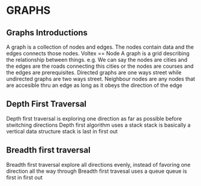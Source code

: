 # GRAPHS

## Graphs Introductions

A graph is a collection of nodes and edges. The nodes contain data and the edges connects those nodes.
Voltex == Node
A graph is a grid describing the relationship between things.
e.g. We can say the nodes are cities and the edges are the roads connecting this cities or the nodes are courses and the edges are prerequisites.
Directed graphs are one ways street while undirected graphs are two ways street.
Neighbour nodes are any nodes that are accesible thru an edge as long as it obeys the direction of the edge

## Depth First Traversal

Depth first traversal is exploring one direction as far as possible before stwitching directions
Depth first algorithm uses a stack
stack is basically a vertical data structure
stack is last in first out

## Breadth first traversal

Breadth first traversal explore all directions evenly, instead of favoring one direction all the way through
Breadth first travesal uses a queue
queue is first in first out

